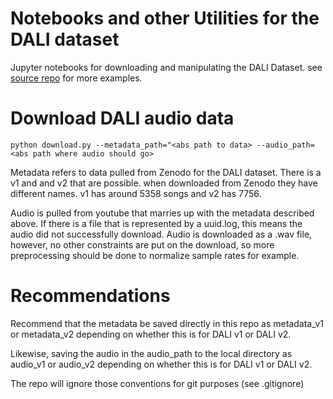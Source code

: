 # Notebooks and other Utilities for the DALI dataset
Jupyter notebooks for downloading and manipulating the DALI Dataset.  see [source repo](https://github.com/gabolsgabs/DALI) for more examples.

# Download DALI audio data

```python download.py --metadata_path="<abs path to data> --audio_path=<abs path where audio should go>```

Metadata refers to data pulled from Zenodo for the DALI dataset. There is a v1 and and v2 that are possible. when downloaded from Zenodo they have different names.  v1 has around 5358 songs and v2 has 7756.  

Audio is pulled from youtube that marries up with the metadata described above.  If there is a file that is represented by a uuid.log, this means the audio did not successfully download.  Audio is downloaded as a .wav file, however, no other constraints are put on the download, so more preprocessing should be done to normalize sample rates for example.

# Recommendations

Recommend that the metadata be saved directly in this repo as metadata_v1 or metadata_v2 depending on whether this is for DALI v1 or DALI v2.  

Likewise, saving the audio in the audio_path to the local directory as audio_v1 or audio_v2 depending on whether this is for DALI v1 or DALI v2.

The repo will ignore those conventions for git purposes (see .gitignore)

